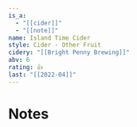 ```yaml
---
is_a:
  - "[[cider]]"
  - "[[note]]"
name: Island Time Cider
style: Cider - Other Fruit
cidery: "[[Bright Penny Brewing]]"
abv: 6
rating: 👍
last: "[[2022-04]]"
---
```

# Notes


